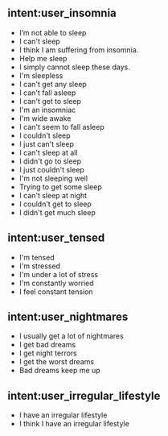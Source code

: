 ## intent:user_insomnia
- I’m not able to sleep
- I can't sleep
- I think I am suffering from insomnia.
- Help me sleep
- I simply cannot sleep these days.
- I'm sleepless
- I can't get any sleep
- I can't fall asleep
- I can't get to sleep
- I'm an insomniac
- I'm wide awake
- I can't seem to fall asleep
- I couldn't sleep
- I just can't sleep
- I can't sleep at all
- I didn't go to sleep
- I just couldn't sleep
- I'm not sleeping well
- Trying to get some sleep
- I can't sleep at night
- I couldn't get to sleep
- I didn't get much sleep

## intent:user_tensed
- I'm tensed
- I'm stressed
- I'm under a lot of stress
- I'm constantly worried
- I feel constant tension

## intent:user_nightmares
- I usually get a lot of nightmares
- I get bad dreams
- I get night terrors
- I get the worst dreams
- Bad dreams keep me up

## intent:user_irregular_lifestyle
- I have an irregular lifestyle
- I think I have an irregular lifestyle